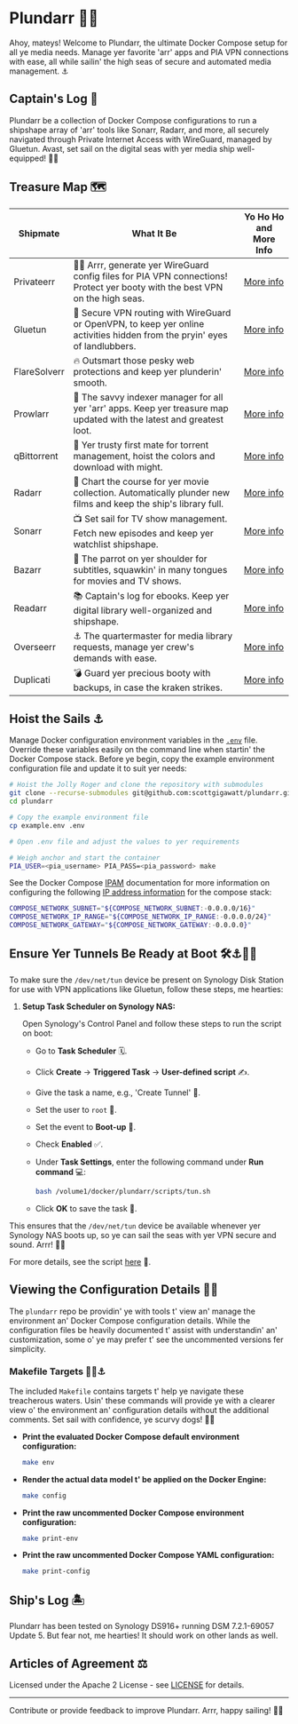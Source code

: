 # Plundarr 🏴‍☠️

Ahoy, mateys! Welcome to Plundarr, the ultimate Docker Compose setup for all ye media needs. Manage yer favorite 'arr' apps and PIA VPN connections with ease, all while sailin' the high seas of secure and automated media management. ⚓️

## Captain's Log 📜

Plundarr be a collection of Docker Compose configurations to run a shipshape array of 'arr' tools like Sonarr, Radarr, and more, all securely navigated through Private Internet Access with WireGuard, managed by Gluetun. Avast, set sail on the digital seas with yer media ship well-equipped! 🏴‍☠️

## Treasure Map 🗺️

| Shipmate        | What It Be                                                                                                                     | Yo Ho Ho and More Info                                    |
| --------------- | ------------------------------------------------------------------------------------------------------------------------------ | --------------------------------------------------------- |
| Privateerr      | 🏴‍☠️ Arrr, generate yer WireGuard config files for PIA VPN connections! Protect yer booty with the best VPN on the high seas.    | [More info](https://github.com/scottgigawatt/privateerr)  |
| Gluetun         | 🌊 Secure VPN routing with WireGuard or OpenVPN, to keep yer online activities hidden from the pryin' eyes of landlubbers.     | [More info](https://github.com/qdm12/gluetun)             |
| FlareSolverr    | 🔥 Outsmart those pesky web protections and keep yer plunderin' smooth.                                                        | [More info](https://github.com/FlareSolverr/FlareSolverr) |
| Prowlarr        | 🐾 The savvy indexer manager for all yer 'arr' apps. Keep yer treasure map updated with the latest and greatest loot.          | [More info](https://github.com/Prowlarr/Prowlarr)         |
| qBittorrent     | 🌊 Yer trusty first mate for torrent management, hoist the colors and download with might.                                     | [More info](https://github.com/qbittorrent/qBittorrent)   |
| Radarr          | 🎥 Chart the course for yer movie collection. Automatically plunder new films and keep the ship's library full.                | [More info](https://github.com/Radarr/Radarr)             |
| Sonarr          | 📺 Set sail for TV show management. Fetch new episodes and keep yer watchlist shipshape.                                       | [More info](https://github.com/Sonarr/Sonarr)             |
| Bazarr          | 🦜 The parrot on yer shoulder for subtitles, squawkin' in many tongues for movies and TV shows.                                | [More info](https://github.com/morpheus65535/bazarr)      |
| Readarr         | 📚 Captain's log for ebooks. Keep yer digital library well-organized and shipshape.                                            | [More info](https://github.com/Readarr/Readarr)           |
| Overseerr       | ⚓️ The quartermaster for media library requests, manage yer crew's demands with ease.                                          | [More info](https://github.com/sct/overseerr)             |
| Duplicati       | 💣 Guard yer precious booty with backups, in case the kraken strikes.                                                          | [More info](https://www.duplicati.com)                    |

## Hoist the Sails ⚓️

Manage Docker configuration environment variables in the [`.env`](./example.env) file. Override these variables easily on the command line when startin' the Docker Compose stack. Before ye begin, copy the example environment configuration file and update it to suit yer needs:

```bash
# Hoist the Jolly Roger and clone the repository with submodules
git clone --recurse-submodules git@github.com:scottgigawatt/plundarr.git
cd plundarr

# Copy the example environment file
cp example.env .env

# Open .env file and adjust the values to yer requirements

# Weigh anchor and start the container
PIA_USER=<pia_username> PIA_PASS=<pia_password> make
```

See the Docker Compose [IPAM](https://docs.docker.com/compose/compose-file/06-networks/#ipam) documentation for more information on configuring the following [IP address information](https://github.com/scottgigawatt/plundarr/blob/main/example.env#L9-L11) for the compose stack:

```bash
COMPOSE_NETWORK_SUBNET="${COMPOSE_NETWORK_SUBNET:-0.0.0.0/16}"
COMPOSE_NETWORK_IP_RANGE="${COMPOSE_NETWORK_IP_RANGE:-0.0.0.0/24}"
COMPOSE_NETWORK_GATEWAY="${COMPOSE_NETWORK_GATEWAY:-0.0.0.0}"
```

## Ensure Yer Tunnels Be Ready at Boot 🛠️⚓️🏴‍☠️

To make sure the `/dev/net/tun` device be present on Synology Disk Station for use with VPN applications like Gluetun, follow these steps, me hearties:

1. **Setup Task Scheduler on Synology NAS:**

    Open Synology's Control Panel and follow these steps to run the script on boot:

    - Go to **Task Scheduler** 🗓️.
    - Click **Create** -> **Triggered Task** -> **User-defined script** ✍️.
    - Give the task a name, e.g., 'Create Tunnel' 🌉.
    - Set the user to `root` 🧙.
    - Set the event to **Boot-up** 🚀.
    - Check **Enabled** ✅.
    - Under **Task Settings**, enter the following command under **Run command** 💻:

      ```bash
      bash /volume1/docker/plundarr/scripts/tun.sh
      ```

    - Click **OK** to save the task 💾.

This ensures that the `/dev/net/tun` device be available whenever yer Synology NAS boots up, so ye can sail the seas with yer VPN secure and sound. Arrr! 🏴‍☠️

For more details, see the script [here](scripts/tun.sh) 📜.

## Viewing the Configuration Details 🏴‍⚓️

The `plundarr` repo be providin' ye with tools t' view an' manage the environment an' Docker Compose configuration details. While the configuration files be heavily documented t' assist with understandin' an' customization, some o' ye may prefer t' see the uncommented versions fer simplicity.

### Makefile Targets 🏴‍☠️⚓️

The included `Makefile` contains targets t' help ye navigate these treacherous waters. Usin' these commands will provide ye with a clearer view o' the environment an' configuration details without the additional comments. Set sail with confidence, ye scurvy dogs! 🏴‍☠️

- **Print the evaluated Docker Compose default environment configuration:**

  ```sh
  make env
  ```

- **Render the actual data model t' be applied on the Docker Engine:**

  ```sh
  make config
  ```

- **Print the raw uncommented Docker Compose environment configuration:**

  ```sh
  make print-env
  ```

- **Print the raw uncommented Docker Compose YAML configuration:**

  ```sh
  make print-config
  ```

## Ship's Log 🏝️

Plundarr has been tested on Synology DS916+ running DSM 7.2.1-69057 Update 5. But fear not, me hearties! It should work on other lands as well.

## Articles of Agreement ⚖️

Licensed under the Apache 2 License - see [LICENSE](./LICENSE) for details.

---

Contribute or provide feedback to improve Plundarr. Arrr, happy sailing! 🏴‍☠️
